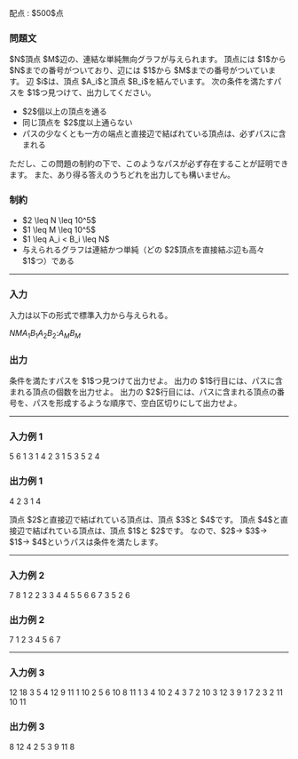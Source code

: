 
<div>

<span>

<span>

<p>
配点 : $500$点
</p>

<div>

<section>

### **問題文**

<p>
$N$頂点 $M$辺の、連結な単純無向グラフが与えられます。
頂点には $1$から $N$までの番号がついており、辺には $1$から $M$までの番号がついています。
辺 $i$は、頂点 $A_i$と頂点 $B_i$を結んでいます。
次の条件を満たすパスを $1$つ見つけて、出力してください。
</p>

<ul>

<li>
$2$個以上の頂点を通る
</li>

<li>
同じ頂点を $2$度以上通らない
</li>

<li>
パスの少なくとも一方の端点と直接辺で結ばれている頂点は、必ずパスに含まれる
</li>

</ul>

<p>
ただし、この問題の制約の下で、このようなパスが必ず存在することが証明できます。
また、あり得る答えのうちどれを出力しても構いません。
</p>

</section>

</div>

<div>

<section>

### **制約**

<ul>

<li>
$2 \leq N \leq 10^5$
</li>

<li>
$1 \leq M \leq 10^5$
</li>

<li>
$1 \leq A_i < B_i \leq N$
</li>

<li>
与えられるグラフは連結かつ単純（どの $2$頂点を直接結ぶ辺も高々 $1$つ）である
</li>

</ul>

</section>

</div>

---

<div>

<div>

<section>

### **入力**

<p>
入力は以下の形式で標準入力から与えられる。
</p>

<div>

$N$$M$$A_1$$B_1$$A_2$$B_2$$:$$A_M$$B_M$
</div>

</section>

</div>

<div>

<section>

### **出力**

<p>
条件を満たすパスを $1$つ見つけて出力せよ。
出力の $1$行目には、パスに含まれる頂点の個数を出力せよ。
出力の $2$行目には、パスに含まれる頂点の番号を、パスを形成するような順序で、空白区切りにして出力せよ。
</p>

</section>

</div>

</div>

---

<div>

<section>

### **入力例 1**

<div>

5 6
1 3
1 4
2 3
1 5
3 5
2 4

</div>

</section>

</div>

<div>

<section>

### **出力例 1**

<div>

4
2 3 1 4

</div>

<p>
頂点 $2$と直接辺で結ばれている頂点は、頂点 $3$と $4$です。
頂点 $4$と直接辺で結ばれている頂点は、頂点 $1$と $2$です。
なので、$2$→ $3$→ $1$→ $4$というパスは条件を満たします。
</p>

</section>

</div>

---

<div>

<section>

### **入力例 2**

<div>

7 8
1 2
2 3
3 4
4 5
5 6
6 7
3 5
2 6

</div>

</section>

</div>

<div>

<section>

### **出力例 2**

<div>

7
1 2 3 4 5 6 7

</div>

</section>

</div>

---

<div>

<section>

### **入力例 3**

<div>

12 18
3 5
4 12
9 11
1 10
2 5
6 10
8 11
1 3
4 10
2 4
3 7
2 10
3 12
3 9
1 7
2 3
2 11
10 11

</div>

</section>

</div>

<div>

<section>

### **出力例 3**

<div>

8
12 4 2 5 3 9 11 8

</div>

</section>

</div>

</span>

</span>

</div>
